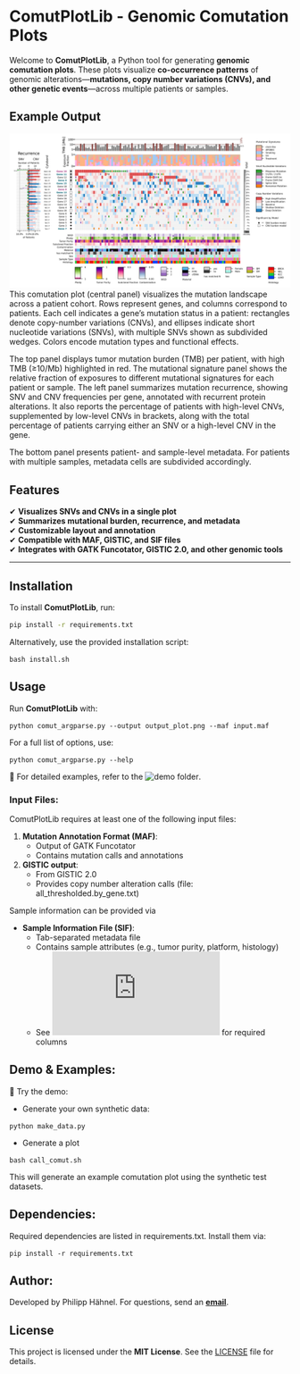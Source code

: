 # ComutPlotLib - Genomic Comutation Plots
Welcome to **ComutPlotLib**, a Python tool for generating **genomic comutation plots**. These plots visualize **co-occurrence patterns** of genomic alterations—**mutations, copy number variations (CNVs), and other genetic events**—across multiple patients or samples.  

## **Example Output**  
![Sample Comut Plot Output](https://raw.githubusercontent.com/phylyc/comutplotlib/main/demo/comut_test.png)  
This comutation plot (central panel) visualizes the mutation landscape across a patient cohort. Rows represent genes, and columns correspond to patients. Each cell indicates a gene’s mutation status in a patient: rectangles denote copy-number variations (CNVs), and ellipses indicate short nucleotide variations (SNVs), with multiple SNVs shown as subdivided wedges. Colors encode mutation types and functional effects.

The top panel displays tumor mutation burden (TMB) per patient, with high TMB (≥10/Mb) highlighted in red. The mutational signature panel shows the relative fraction of exposures to different mutational signatures for each patient or sample. The left panel summarizes mutation recurrence, showing SNV and CNV frequencies per gene, annotated with recurrent protein alterations. It also reports the percentage of patients with high-level CNVs, supplemented by low-level CNVs in brackets, along with the total percentage of patients carrying either an SNV or a high-level CNV in the gene.

The bottom panel presents patient- and sample-level metadata. For patients with multiple samples, metadata cells are subdivided accordingly.


## **Features**  
✔ **Visualizes SNVs and CNVs in a single plot**  
✔ **Summarizes mutational burden, recurrence, and metadata**  
✔ **Customizable layout and annotation**  
✔ **Compatible with MAF, GISTIC, and SIF files**  
✔ **Integrates with GATK Funcotator, GISTIC 2.0, and other genomic tools**  


---

## **Installation**  
To install **ComutPlotLib**, run:  
```bash
pip install -r requirements.txt
```
Alternatively, use the provided installation script:
```
bash install.sh
```

## **Usage**

Run **ComutPlotLib** with:
```
python comut_argparse.py --output output_plot.png --maf input.maf
```
For a full list of options, use:
```
python comut_argparse.py --help
```
📌 For detailed examples, refer to the ![demo folder](https://github.com/phylyc/comutplotlib/tree/main/demo).


### **Input Files**:
ComutPlotLib requires at least one of the following input files:
1. **Mutation Annotation Format (MAF)**: 
   - Output of GATK Funcotator
   - Contains mutation calls and annotations
2. **GISTIC output**: 
   - From GISTIC 2.0
   - Provides copy number alteration calls (file: all_thresholded.by_gene.txt)

Sample information can be provided via
- **Sample Information File (SIF)**:
  - Tab-separated metadata file
  - Contains sample attributes (e.g., tumor purity, platform, histology)
  - See ![sample_annotation.py](https://raw.githubusercontent.com/phylyc/comutplotlib/main/comutplotlib/sample_annotation.py) for required columns


## **Demo & Examples**:

🔬 Try the demo:

- Generate your own synthetic data: 
```
python make_data.py
```
- Generate a plot
```
bash call_comut.sh
```
This will generate an example comutation plot using the synthetic test datasets.


## **Dependencies**: 
Required dependencies are listed in requirements.txt. Install them via:
```
pip install -r requirements.txt
```


## **Author**:
Developed by Philipp Hähnel.
For questions, send an **[email](mailto:phylyc.ai@gmail.com)**.


## **License**  
This project is licensed under the **MIT License**. See the [LICENSE](./LICENSE) file for details.  
